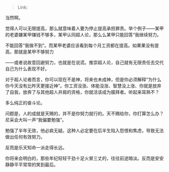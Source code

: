 > Link: 

当然啊。

觉得人可以无限提高，那么就意味着人要为停止提高承担罪责。举个例子——某甲的老婆嫌某甲赚钱不够多，某甲认同超人论，那么么某甲只能回答“我继续努力。

不能回答“我做不到”。而某甲老婆应该看到每个月工资都在提高。如果果没有提高，那就是某甲不够努力

——或者说故意回避努力，也就是在说谎。推崇超人论，自己就有无限责任去交代自己为什么表现不好。

对于超人论者而言，你可以现在不是神，将来也未成神，但是你必须解释“为什么你今天没有比昨天更接近神”。你工资没涨、体能没涨、智慧没上涨、你就是放弃了自我，放奔了与其他超人井肩的资格，你就活该成为膜拜者。听起来耳熟不？

多么纯正的奋斗论。

问题是，人的成就是天赐的，并不是你努力就行的。天不赐给你，你打算怎么办？尼采会大叫一声“我偏要勉强”。

勉强了半年无效，他必疯无疑。这种人必定要在后半生陷入怨恨和焦虑，导致无法做出任何有效努力。

反而是乐天知命一派走得长远。

你将来会明白的，那些年纪轻轻干劲十足火冒三丈的，往往前途暗淡。反而是安安静静平平常常的笑到最后。
